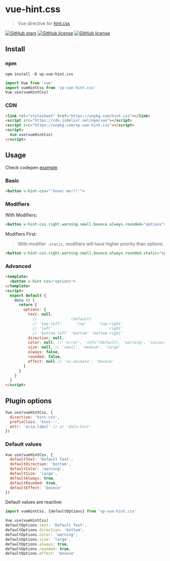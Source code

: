 # vue-hint.css

> Vue directive for [hint.css](https://github.com/chinchang/hint.css)

[![GitHub stars](https://img.shields.io/github/stars/VdustR/vue-hint.css.svg?style=flat-square)](https://github.com/VdustR/vue-hint.css/stargazers)
[![GitHub license](https://img.shields.io/npm/dt/vp-vue-hint.css.svg?style=flat-square)](https://www.npmjs.com/package/vp-vue-hint.css)
[![GitHub license](https://img.shields.io/github/license/VdustR/vue-hint.css.svg?style=flat-square)](https://github.com/VdustR/vue-hint.css/blob/master/LICENSE.md)

## Install

### npm

```text
npm install -D vp-vue-hint.css
```

```javascript
import Vue from 'vue'
import vueHintCss from 'vp-vue-hint.css'
Vue.use(vueHintCss)
```

### CDN

```html
<link rel="stylesheet" href="https://unpkg.com/hint.css"></link>
<script src="https://cdn.jsdelivr.net/npm/vue"></script>
<script src="https://unpkg.com/vp-vue-hint.css"></script>
<script>
  Vue.use(vueHintCss)
</script>
```

## Usage

Check codepen [example](https://codepen.io/VdustR/pen/RxPOyG).

### Basic

```html
<button v-hint-css="'hover me!!!'">
```

### Modifiers

With Modifiers:

```html
<button v-hint-css.right.warning.small.bounce.always.rounded="options">
```

Modifiers First:

> With modifier `.static`, modifiers will have higher priority than options.

```html
<button v-hint-css.right.warning.small.bounce.always.rounded.static="options">
```

### Advanced

```html
<template>
  <button v-hint-css="options">
</template>
<script>
  export default {
    data () {
      return {
        options: {
          text: null,
            //               (default)
            // 'top-left'      'top'     'top-right'
            // 'left'                        'right'
            // 'bottom-left' 'bottom' 'bottom-right'
          direction: null,
          color: null, // 'error', 'info'(default), 'warning', 'success'
          size: null, // 'small', 'medium', 'large'
          always: false,
          rounded: false,
          effect: null // 'no-animate', 'bounce'
        }
      }
    }
  }
</script>
```

## Plugin options

```javascript
Vue.use(vueHintCss, {
  directive: 'hint-css',
  prefixClass: 'hint--',
  attr: 'aria-label' // or 'data-hint'
})
```

### Default values

```javascript
Vue.use(vueHintCss, {
  defaultText: 'Default Text',
  defaultDirection: 'bottom',
  defaultColor: 'warning',
  defaultSize: 'large',
  defaultAlways: true,
  defaultRounded: true,
  defaultEffect: 'bounce'
})
```

Default values are reactive:

```javascript
import vueHintCss, {defaultOptions} from 'vp-vue-hint.css'

Vue.use(vueHintCss)
defaultOptions.text: 'Default Text',
defaultOptions.direction: 'bottom',
defaultOptions.color: 'warning',
defaultOptions.size: 'large',
defaultOptions.always: true,
defaultOptions.rounded: true,
defaultOptions.effect: 'bounce'
```
